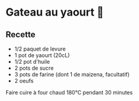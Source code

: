 # Gateau au yaourt 🍰

## Recette

- 1/2 paquet de levure
- 1 pot de yaourt (20cL)
- 1/2 pot d'huile
- 2 pots de sucre
- 3 pots de farine (dont 1 de maizena, facultatif)
- 2 oeufs

Faire cuire à four chaud 180°C pendant 30 minutes
